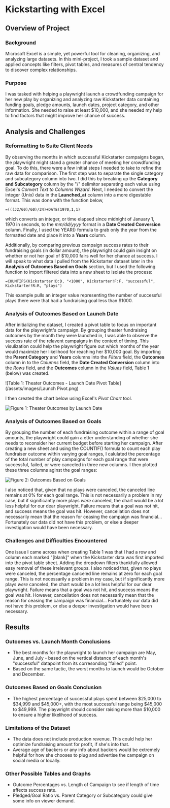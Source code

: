 # Kickstarting with Excel

## Overview of Project

### Background
Microsoft Excel is a simple, yet powerful tool for cleaning, organizing, and analyzing large datasets. In this mini-project, I took a sample dataset and applied concepts like filters, pivot tables, and measures of central tendency to discover complex relationships.

### Purpose
I was tasked with helping a playwright launch a crowdfunding campaign for her new play by organizing and analyzing raw Kickstarter data containing funding goals, pledge amounts, launch dates, project category, and other information. She needed to raise at least $10,000, and she needed my help to find factors that might improve her chance of success.

## Analysis and Challenges

### Reformatting to Suite Client Needs
By observing the months in which successful Kickstarter campaigns began, the playwright might stand a greater chance of meeting her crowdfunding goal. To do this, there were a few initial steps I needed to take to refine the raw data for comparison. The first step was to separate the single category and subcategory column into two. I did this by breaking up the **Category and Subcategory** column by the "/" delimitor separating each value using Excel's *Convert Text to Columns Wizard*. Next, I needed to convert the integer (Unix) data in the **Launched_at** column into a more digestable format. This was done with the function below,
```
=(((J2/60)/60)/24)+DATE(1970,1,1)
``` 
 which converts an integer, or time elapsed since midnight of January 1, 1970 in seconds, to the *mm/dd/yyyy* format in a **Date Created Conversion** column. Finally, I used the YEAR() formula to grab only the year from the formatted date and place it into a **Years** column.

 Additionally, by comparing previous campaign success rates to their fundraising goals (in dollar amount), the playwright could gain insight on whether or not her goal of $10,000 fairs well for her chance at success. I will speak to what data I pulled from the Kickstarter dataset later in the **Analysis of Outcomes Based on Goals** section, but I used the following function to import filtered data into a new sheet to isolate the process:
```
=COUNTIFS(Kickstarter!D:D, "<1000", Kickstarter!F:F, "successful", Kickstarter!R:R, "plays")
```
This example pulls an integer value representing the number of successful plays there were that had a fundraising goal less than $1000.

### Analysis of Outcomes Based on Launch Date
After initializing the dataset, I created a pivot table to focus on important data for the playwright's campaign. By grouping theater fundraising outcomes by the month they were launched in, I was able to observe the success rate of the relavent campaigns in the context of timing. This visulization could help the playwright figure out which months of the year would maximize her likelihood for reaching her $10,000 goal. By importing the **Parent Category** and **Years** columns into the *Filters* field, the **Outcomes** column in to the *Columns* field, the **Date Created Conversion** column into the *Rows* field, and the **Outcomes** column in the *Values* field, Table 1 (below) was created.

![Table 1: Theater Outcomes - Launch Date Pivot Table](/assets/images/Launch Pivot.png)

I then created the chart below using Excel's *Pivot Chart* tool. 

![Figure 1: Theater Outcomes by Launch Date](https://myoctocat.com/assets/images/base-octocat.svg)


### Analysis of Outcomes Based on Goals
By grouping the number of each fundraising outcome within a range of goal amounts, the playwright could gain a etter understanding of whether she needs to reconsider her current budget before starting her campaign. After creating a new sheet and using the COUNTIF() formula to count each play fundraiser outcome within varying goal ranges, I calulated the percentage of the total number of play campaigns for each goal range that were successful, failed, or were canceled in three new columns. I then plotted these three columns aginst the goal ranges:

![Figure 2: Outcomes Based on Goals](https://myoctocat.com/assets/images/base-octocat.svg)

I also noticed that, given that no plays were canceled, the canceled line remains at 0% for each goal range. This is not necessarily a problem in my case, but if significantly more plays *were* canceled, the chart would be a lot less helpful for our dear playwright. Failure means that a goal was not hit, and success means the goal was hit. However, cancellation does not necessarily mean that the reason for ceasing the campaign was financial... Fortunately our data did not have this problem, or else a deeper investigation would have been necessary.


### Challenges and Difficulties Encountered
One issue I came across when creating Table 1 was that I had a row and column each marked "[blank]" when the Kickstarter data was first imported into the pivot table sheet. Adding the dropdown filters thankfully allowed easy removal of these irrelevant groups. I also noticed that, given no plays were canceled, the percentage canceled line remains at zero for each goal range. This is not necessarily a problem in my case, but if significantly more plays *were* canceled, the chart would be a lot less helpful for our dear playwright. Failure means that a goal was not hit, and success means the goal was hit. However, cancellation does not necessarily mean that the reason for ceasing the campaign was financial... Fortunately our data did not have this problem, or else a deeper investigation would have been necessary.

## Results

### Outcomes vs. Launch Month Conclusions
- The best months for the playwright to launch her campaign are May, June, and July - based on the vertical distance of each month's "successful" datapoint from its corresonding "failed" point.
- Based on the same tactic, the worst months to launch would be October and December.

### Outcomes Based on Goals Conclusion
- The highest percentage of successful plays spent between $25,000 to $34,999 and $45,000+, with the most successful range being $45,000 to $49,999. The playwright should consider raising more than $10,000 to ensure a higher likelihood of success.

### Limitations of the Dataset
- The data does not include production revenue. This could help her optimize fundraising amount for profit, if she's into that.
- Average age of backers or any info about backers would be extremely helpful for how she chooses to plug and advertise the campaign on social media or locally.

### Other Possible Tables and Graphs
- Outcome Percentages vs. Length of Campaign to see if length of time affects success rate.
- Pledged/Goal Ratio vs. Parent Category or Subcategory could give some info on viewer demand.
